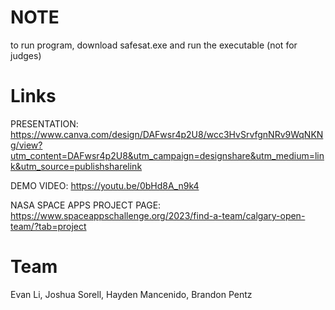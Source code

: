 # NOTE
to run program, download safesat.exe and run the executable (not for judges)

# Links
PRESENTATION: https://www.canva.com/design/DAFwsr4p2U8/wcc3HvSrvfgnNRv9WqNKNg/view?utm_content=DAFwsr4p2U8&utm_campaign=designshare&utm_medium=link&utm_source=publishsharelink

DEMO VIDEO: https://youtu.be/0bHd8A_n9k4

NASA SPACE APPS PROJECT PAGE: https://www.spaceappschallenge.org/2023/find-a-team/calgary-open-team/?tab=project

# Team
Evan Li, Joshua Sorell, Hayden Mancenido, Brandon Pentz

